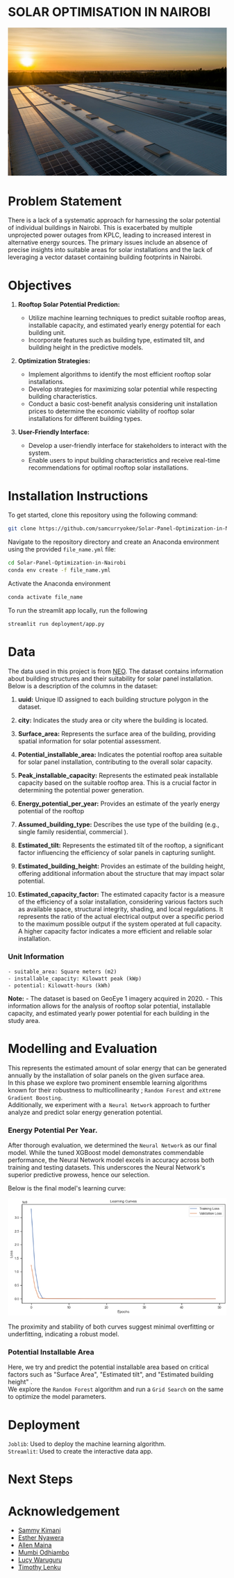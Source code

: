 # SOLAR OPTIMISATION IN NAIROBI
![alt text](images/nuno-marques-0GbrjL3vZF4-unsplash.jpg)


# Problem Statement
There is a lack of a systematic approach for harnessing the solar potential of individual buildings in Nairobi. This is exacerbated by multiple unprojected power outages from KPLC, leading to increased interest in alternative energy sources. The primary issues include an absence of precise insights into suitable areas for solar installations and the lack of leveraging a vector dataset containing building footprints in Nairobi.

# Objectives

1. **Rooftop Solar Potential Prediction:**
    - Utilize machine learning techniques to predict suitable rooftop areas, installable capacity, and estimated yearly energy potential for each building unit.
    - Incorporate features such as building type, estimated tilt, and building height in the predictive models.


2. **Optimization Strategies:**
   - Implement algorithms to identify the most efficient rooftop solar installations.
   - Develop strategies for maximizing solar potential while respecting building characteristics.
   - Conduct a basic cost-benefit analysis considering unit installation prices to determine the economic viability of rooftop solar installations for different building types.

3. **User-Friendly Interface:**
   - Develop a user-friendly interface for stakeholders to interact with the system.
   - Enable users to input building characteristics and receive real-time recommendations for optimal rooftop solar installations.

# Installation Instructions

To get started, clone this repository using the following command:

```sh
git clone https://github.com/samcurryokee/Solar-Panel-Optimization-in-Nairobi.git
```

Navigate to the repository directory and create an Anaconda environment using the provided `file_name.yml` file:

```sh
cd Solar-Panel-Optimization-in-Nairobi
conda env create -f file_name.yml
```
Activate the Anaconda environment
```sh
conda activate file_name
```
To run the streamlit app locally, run the following

```sh
streamlit run deployment/app.py
```
# Data
The data used in this project is from [ NEO](https://energydata.info/dataset/nairobi-rooftop-solar-potential-mapping).
The dataset contains information about building structures and their suitability for solar panel installation. 
Below is a description of the columns in the dataset:
1. **uuid:** Unique ID assigned to each building structure polygon in the dataset.

2. **city:** Indicates the study area or city where the building is located.

3. **Surface_area:**  Represents the surface area of the building, providing spatial information for solar potential assessment.

4. **Potential_installable_area:** Indicates the potential rooftop area suitable for solar panel installation, contributing to the overall solar capacity.

5. **Peak_installable_capacity:** Represents the estimated peak installable capacity based on the suitable rooftop area. This is a crucial factor in determining the potential power generation.

6. **Energy_potential_per_year:** Provides an estimate of the yearly energy potential of the rooftop

7. **Assumed_building_type:** Describes the use type of the building (e.g., single family residential, commercial ).

8. **Estimated_tilt:** Represents the estimated tilt of the rooftop, a significant factor influencing the efficiency of solar panels in capturing sunlight.

9. **Estimated_building_height:** Provides an estimate of the building height, offering additional information about the structure that may impact solar potential.

10. **Estimated_capacity_factor:** The estimated capacity factor is a measure of the efficiency of a solar installation, considering various factors such as available space, structural integrity, shading, and local regulations. It represents the ratio of the actual electrical output over a specific period to the maximum possible output if the system operated at full capacity. A higher capacity factor indicates a more efficient and reliable solar installation.


### Unit Information

    - suitable_area: Square meters (m2)
    - installable_capacity: Kilowatt peak (kWp)
    - potential: Kilowatt-hours (kWh)

**Note:**
    - The dataset is based on GeoEye 1 imagery acquired in 2020.
    - This information allows for the analysis of rooftop solar potential, installable capacity, and estimated yearly power potential for each building in the study area.

# Modelling and Evaluation
This represents the estimated amount of solar energy that can be generated annually by the installation of solar panels on the given surface area.      
In this phase we explore two prominent ensemble learning algorithms known for their robustness to multicollinearity ; `Random Forest` and `eXtreme Gradient Boosting`.     
Additionally, we experiment with a` Neural Network` approach to further analyze and predict solar energy generation potential.    

### Energy Potential Per Year. 
After thorough evaluation, we determined the `Neural Network` as our final model. While the tuned XGBoost model demonstrates commendable performance, the Neural Network model excels in accuracy across both training and testing datasets. This underscores the Neural Network's superior predictive prowess, hence our selection. 

Below is the final model's learning curve: 

![Learning curve](images/image.png)

The proximity and stability of both curves suggest minimal overfitting or underfitting, indicating a robust model.

### Potential Installable Area
Here,  we try and predict the potential installable  area based on critical factors such as "Surface Area", "Estimated tilt", and "Estimated building height" .     
We explore the `Random Forest` algorithm and run a `Grid Search` on the same to optimize the model parameters. 

# Deployment
`Joblib`: Used to deploy the machine learning algorithm.         
`Streamlit`: Used to create the interactive data app.

# Next Steps




# Acknowledgement
* [Sammy Kimani](https://github.com/samcurryokee)        
* [Esther Nyawera](https://github.com/ENyawera)          
* [Allen Maina](https://github.com/murayaallen)        
* [Mumbi Odhiambo](https://github.com/Mumbsss)          
* [Lucy Waruguru](https://github.com/WacekeW)          
* [Timothy Lenku](https://github.com/esipil)              